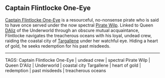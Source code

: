 ## Captain Flintlocke One-Eye

[Captain Flintlocke One-Eye](.md) is a resourceful, no-nonsense pirate who is said to have once served under the now spectral [Pirate Wilp](Pirate_Wilp.md). Linked to Queen [DAliz](DAliz.md) of the Underworld through an obscure mutual acquaintance, Flintlocke navigates the treacherous oceans with his loyal, undead crew, raiding the coastal city of [Targallene](../Places/Targallene.md) under her watchful eye. Hiding a heart of gold, he seeks redemption for his past misdeeds.


---
TAGS: Captain Flintlocke One-Eye | undead crew | spectral Pirate Wilp | Queen D'Aliz | Underworld | coastal city Targallene | heart of gold | redemption | past misdeeds | treacherous oceans

